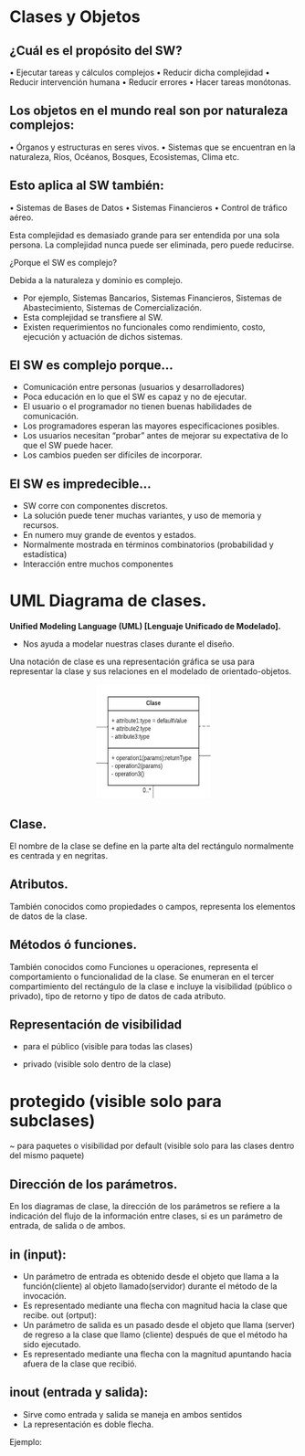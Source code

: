 # Clases y Objetos

## ¿Cuál es el propósito del SW?
•	Ejecutar tareas y cálculos complejos
•	Reducir dicha complejidad
•	Reducir intervención humana
•	Reducir errores
•	Hacer tareas monótonas.

## Los objetos en el mundo real son por naturaleza complejos: 
•	Órganos y estructuras en seres vivos.
•	Sistemas que se encuentran en la naturaleza, Ríos, Océanos, Bosques, Ecosistemas, Clima etc.

## Esto aplica al SW también:
•	Sistemas de Bases de Datos
•	Sistemas Financieros
•	Control de tráfico aéreo.

Esta complejidad es demasiado grande para ser entendida por una sola persona.
La complejidad nunca puede ser eliminada, pero puede reducirse.

¿Porque el SW es complejo?

Debida a la naturaleza y dominio es complejo.
* Por ejemplo, Sistemas Bancarios, Sistemas Financieros, Sistemas de Abastecimiento, Sistemas de Comercialización.
* Esta complejidad se transfiere al SW.
* Existen requerimientos no funcionales como rendimiento, costo, ejecución y actuación de dichos sistemas.

## El SW es complejo porque…
* Comunicación entre personas (usuarios y desarrolladores)
* Poca educación en lo que el SW es capaz y no de ejecutar.
* El usuario o el programador no tienen buenas habilidades de comunicación.
* Los programadores esperan las mayores especificaciones posibles.
* Los usuarios necesitan “probar” antes de mejorar su expectativa de lo que el SW puede hacer.
* Los cambios pueden ser difíciles de incorporar.

## El SW es impredecible…
* SW corre con componentes discretos.
* La solución puede tener muchas variantes, y uso de memoria y recursos.
* En numero muy grande de eventos y estados.
* Normalmente mostrada en términos combinatorios (probabilidad y estadística)
* Interacción entre muchos componentes

# UML Diagrama de clases.

**Unified Modeling Language (UML) [Lenguaje Unificado de Modelado].**

* Nos ayuda a modelar nuestras clases durante el diseño.

Una notación de clase es una representación gráfica se usa para representar la clase y sus relaciones en el modelado de orientado-objetos.

<p align="center">
<img src="https://github.com/josblax/ED/blob/main/imagenes/clase.jpg" alt="Layout app" width="200" height="200">
</p>


## Clase. 
El nombre de la clase se define en la parte alta del rectángulo normalmente es centrada y en negritas.

## Atributos. 
También conocidos como propiedades o campos, representa los elementos de datos de la clase.

## Métodos ó funciones. 
También conocidos como Funciones u operaciones, representa el comportamiento o funcionalidad de la clase. Se enumeran en el tercer compartimiento del rectángulo de la clase e incluye la visibilidad (público o privado), tipo de retorno y tipo de datos de cada atributo.

## Representación de visibilidad

+ para el público (visible para todas las clases)
- privado (visible solo dentro de la clase)
# protegido (visible solo para subclases)
~ para paquetes o visibilidad por default (visible solo para las clases dentro del mismo paquete)

## Dirección de los parámetros.

En los diagramas de clase, la dirección de los parámetros se refiere a la indicación del flujo de la información entre clases, si es un parámetro de entrada, de salida o de ambos.

## in (input):
* Un parámetro de entrada es obtenido desde el objeto que llama a la función(cliente) al objeto llamado(servidor) durante el método de la invocación.
* Es representado mediante una flecha con magnitud hacia la clase que recibe.
out (ortput):
* Un parámetro de salida es un pasado desde el objeto que llama (server) de regreso a la clase que llamo (cliente) después de que el método ha sido ejecutado.
* Es representado mediante una flecha con la magnitud apuntando hacia afuera de la clase que recibió.

## inout (entrada y salida):
* Sirve como entrada y salida se maneja en ambos sentidos
* La representación es doble flecha.
 

Ejemplo:




